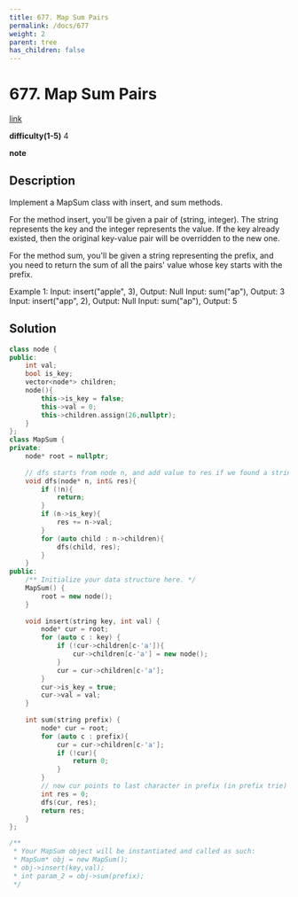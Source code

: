 ```yaml
---
title: 677. Map Sum Pairs
permalink: /docs/677
weight: 2
parent: tree
has_children: false
---
```

# 677. Map Sum Pairs
[link](https://leetcode.com/problems/map-sum-pairs/)

**difficulty(1-5)**
4

**note**

## Description
Implement a MapSum class with insert, and sum methods.

For the method insert, you'll be given a pair of (string, integer). The string represents the key and the integer represents the value. If the key already existed, then the original key-value pair will be overridden to the new one.

For the method sum, you'll be given a string representing the prefix, and you need to return the sum of all the pairs' value whose key starts with the prefix.

Example 1:
Input: insert("apple", 3), Output: Null
Input: sum("ap"), Output: 3
Input: insert("app", 2), Output: Null
Input: sum("ap"), Output: 5

## Solution
```c++
class node {
public:
    int val;
    bool is_key;
    vector<node*> children;
    node(){
        this->is_key = false;
        this->val = 0;
        this->children.assign(26,nullptr);
    }
};
class MapSum {
private:
    node* root = nullptr;
    
    // dfs starts from node n, and add value to res if we found a string.
    void dfs(node* n, int& res){
        if (!n){
            return;
        }
        if (n->is_key){
            res += n->val;
        }
        for (auto child : n->children){
            dfs(child, res);
        }
    }
public:
    /** Initialize your data structure here. */
    MapSum() {
        root = new node();
    }
    
    void insert(string key, int val) {
        node* cur = root;
        for (auto c : key) {
            if (!cur->children[c-'a']){
                cur->children[c-'a'] = new node();
            }
            cur = cur->children[c-'a'];
        }
        cur->is_key = true;
        cur->val = val;
    }
    
    int sum(string prefix) {
        node* cur = root;
        for (auto c : prefix){
            cur = cur->children[c-'a'];
            if (!cur){
                return 0;
            }
        }
        // now cur points to last character in prefix (in prefix trie)
        int res = 0;
        dfs(cur, res);
        return res;
    }
};

/**
 * Your MapSum object will be instantiated and called as such:
 * MapSum* obj = new MapSum();
 * obj->insert(key,val);
 * int param_2 = obj->sum(prefix);
 */
```
